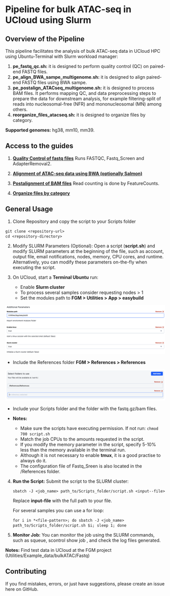 # Pipeline for bulk ATAC-seq in UCloud using Slurm

## Overview of the Pipeline

This pipeline facilitates the analysis of bulk ATAC-seq data in UCloud HPC using Ubuntu-Terminal with Slurm workload manager: 
1. **pe_fastq_qc.sh:** it is designed to perform quality control (QC) on
paired-end FASTQ files.
2. **pe_align_BWA_sampe_multigenome.sh:** it is designed to align paired-end FASTQ files using BWA sampe. 
3. **pe_postalign_ATACseq_multigenome.sh:** it is designed to process BAM files. It performs mapping QC, and data
preprocessing steps to prepare the data for downstream analysis, for example filtering-split of reads into nucleosomal-free (NFR) and mononucleosomal (MN) among others.
4. **reorganize_files_atacseq.sh:** it is designed to organize files by category.

**Supported genomes:** hg38, mm10, mm39.

## Access to the guides

1. [**Quality Control of fastq files**]()
Runs FASTQC, Fastq_Screen and AdapterRemoval2.

2. [**Alignment of ATAC-seq data using BWA (optionally Salmon)**]()

3. [**Postalignment of BAM files**]()
Read counting is done by FeatureCounts.

4. [**Organize files by category**]()

## General Usage

1.  Clone Repository and copy the script to your Scripts folder
   
<!-- -->
    git clone <repository-url> 
    cd <repository-directory> 

2.  Modify SLURM Parameters (Optional): Open a script
    (**script.sh**) and modify SLURM parameters at the beginning of
    the file, such as account, output file, email notifications, nodes,
    memory, CPU cores, and runtime. Alternatively, you can modify these
    parameters on-the-fly when executing the script.

3.  On UCloud, start a **Terminal Ubuntu** run:

    - Enable **Slurm cluster**
    - To process several samples consider requesting nodes \> 1
    - Set the modules path to **FGM \> Utilities \> App \> easybuild**

![](./Img/terminal_slurm.png)

- Include the References folder **FGM \> References \> References**

![](./Img/terminal_folders.png)

- Include your Scripts folder and the folder with the fastq.gz/bam files.

- **Notes:**
  - Make sure the scripts have executing permission. If not run: `chmod 700 script.sh`
  - Match the job CPUs to the amounts requested in the script.
  - If you modify the memory parameter in the script, specify 5-10% less
    than the memory available in the terminal run.
  - Although it is not necessary to enable **tmux**, it is a good
    practise to always do it.
  - The configuration file of Fastq_Sreen is also located in the
    /References folder.

4.  **Run the Script:** Submit the script to the SLURM cluster:

        sbatch -J <job_name> path_to/Scripts_folder/script.sh <input--file> 

    Replace **input-file** with the full path to your file. 

    For several samples you can use a for loop:

        for i in *<file-pattern>; do sbatch -J <job_name> path_to/Scripts_folder/script.sh $i; sleep 1; done

5.  **Monitor Job:** You can monitor the job using the SLURM commands,
    such as squeue, scontrol show job <job-id>, and check the log files
    generated.

**Notes:** Find test data in UCloud at the FGM project (Utilities/Example_data/bulkATAC/Fastq)

## Contributing
If you find mistakes, errors, or just have suggestions, please create an issue here on GitHub.

